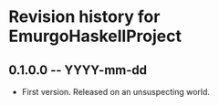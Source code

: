 # Revision history for EmurgoHaskellProject

## 0.1.0.0 -- YYYY-mm-dd

* First version. Released on an unsuspecting world.
